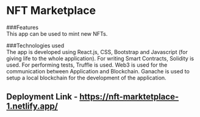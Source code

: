 # NFT Marketplace

###Features <br />
This app can be used to mint new NFTs.

###Technologies used <br />
The app is developed using React.js, CSS, Bootstrap and Javascript (for giving life to the whole application). For writing Smart Contracts, Solidity is used.
For performing tests, Truffle is used. Web3 is used for the communication between Application and Blockchain. Ganache is used to setup a local blockchain for the development of the application.

## Deployment Link - https://nft-marktetplace-1.netlify.app/
